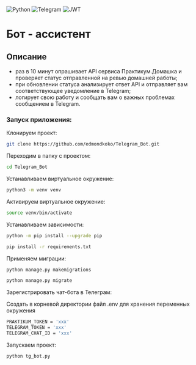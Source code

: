 ![Python](https://img.shields.io/badge/Python-3.10-blue?style=for-the-badge&logo=python&logoColor=yellow)
![Telegram](https://img.shields.io/badge/Telegram-2CA5E0?style=for-the-badge&logo=telegram&logoColor=white)
![JWT](https://img.shields.io/badge/JWT-black?style=for-the-badge&logo=JSON%20web%20tokens)

# Бот - ассистент

## Описание
- раз в 10 минут опрашивает API сервиса Практикум.Домашка и проверяет статус отправленной на ревью домашней работы;
- при обновлении статуса анализирует ответ API и отправляет вам соответствующее уведомление в Telegram;
- логирует свою работу и сообщать вам о важных проблемах сообщением в Telegram.


### Запуск приложения:

Клонируем проект:

```bash
git clone https://github.com/edmondkoko/Telegram_Bot.git
```

Переходим в папку с проектом:

```bash
cd Telegram_Bot
```

Устанавливаем виртуальное окружение:

```bash
python3 -m venv venv
```

Активируем виртуальное окружение:

```bash
source venv/bin/activate
```

Устанавливаем зависимости:

```bash
python -m pip install --upgrade pip
```
```bash
pip install -r requirements.txt
```

Применяем миграции:

```bash
python manage.py makemigrations
```
```bash
python manage.py migrate
```

Зарегистрировать чат-бота в Телеграм:

Создать в корневой директории файл .env для хранения переменных окружения

```bash
PRAKTIKUM_TOKEN = 'xxx'
TELEGRAM_TOKEN = 'xxx'
TELEGRAM_CHAT_ID = 'xxx'
```

Запускаем проект:

```bash
python tg_bot.py
```

